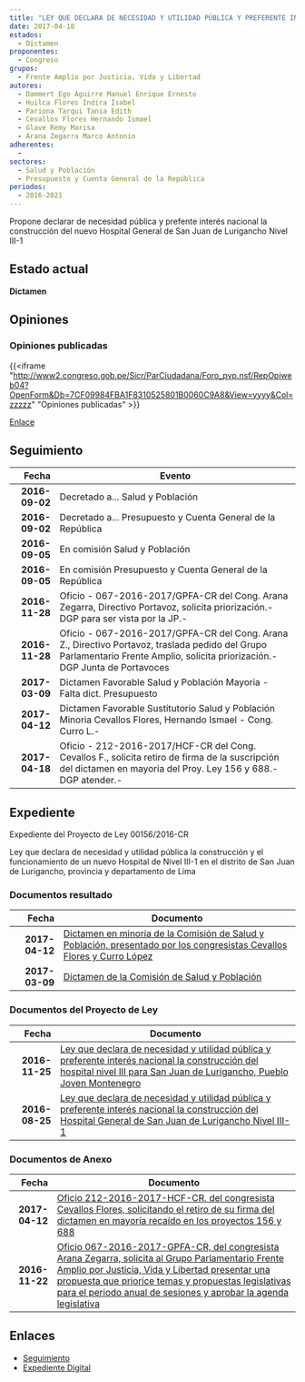 ```yaml
---
title: "LEY QUE DECLARA DE NECESIDAD Y UTILIDAD PÚBLICA Y PREFERENTE INTERÉS NACIONAL LA CONSTRUCCIÓN DEL HOSPITAL GENERAL DE SAN JUAN DE LURIGANCHO NIVEL III-1"
date: 2017-04-18
estados: 
  - Dictamen
proponentes: 
  - Congreso
grupos: 
  - Frente Amplio por Justicia, Vida y Libertad
autores: 
  - Dammert Ego Aguirre Manuel Enrique Ernesto
  - Huilca Flores Indira Isabel
  - Pariona Tarqui Tania Edith
  - Cevallos Flores Hernando Ismael
  - Glave Remy Marisa
  - Arana Zegarra Marco Antonio
adherentes: 
  - 
sectores: 
  - Salud y Población
  - Presupuesto y Cuenta General de la República
periodos: 
  - 2016-2021
---
```


Propone declarar de necesidad pública y prefente interés nacional la construcción del nuevo Hospital General de San Juan de Lurigancho Nivel III-1


## Estado actual

**Dictamen**

## Opiniones

### Opiniones publicadas

{{<iframe "http://www2.congreso.gob.pe/Sicr/ParCiudadana/Foro_pvp.nsf/RepOpiweb04?OpenForm&Db=7CF09984FBA1F8310525801B0060C9A8&View=yyyy&Col=zzzzz" "Opiniones publicadas" >}}

[Enlace](http://www2.congreso.gob.pe/Sicr/ParCiudadana/Foro_pvp.nsf/RepOpiweb04?OpenForm&Db=7CF09984FBA1F8310525801B0060C9A8&View=yyyy&Col=zzzzz)

## Seguimiento

| Fecha | Evento |
|------:|--------|
| **2016-09-02** | Decretado a... Salud y Población|
| **2016-09-02** | Decretado a... Presupuesto y Cuenta General de la República|
| **2016-09-05** | En comisión Salud y Población|
| **2016-09-05** | En comisión Presupuesto y Cuenta General de la República|
| **2016-11-28** | Oficio - 067-2016-2017/GPFA-CR del Cong. Arana Zegarra, Directivo Portavoz, solicita priorización.-DGP para ser vista por la JP.-|
| **2016-11-28** | Oficio - 067-2016-2017/GPFA-CR del Cong. Arana Z., Directivo Portavoz, traslada pedido del Grupo Parlamentario Frente Amplio, solicita priorización.-DGP Junta de Portavoces|
| **2017-03-09** | Dictamen Favorable Salud y Población Mayoria - Falta dict. Presupuesto|
| **2017-04-12** | Dictamen Favorable Sustitutorio Salud y Población Minoria Cevallos Flores, Hernando Ismael - Cong. Curro L.-|
| **2017-04-18** | Oficio - 212-2016-2017/HCF-CR del Cong. Cevallos F., solicita retiro de firma de la suscripción del dictamen en mayoria del Proy. Ley 156 y 688.-DGP atender.-|


## Expediente

Expediente del Proyecto de Ley 00156/2016-CR

Ley que declara de necesidad y utilidad pública la construcción y el funcionamiento de un nuevo Hospital de Nivel III-1 en el distrito de San Juan de Lurigancho, provincia y departamento de Lima


### Documentos resultado

| Fecha | Documento |
|------:|--------|
| **2017-04-12** | [Dictamen en minoría de la Comisión de Salud y Población, presentado por los congresistas Cevallos Flores y Curro López](http://www.leyes.congreso.gob.pe/Documentos/2016_2021/Dictamenes/Proyectos_de_Ley/00156DC21MIN20170412.pdf) |
| **2017-03-09** | [Dictamen de la Comisión de Salud y Población](http://www.leyes.congreso.gob.pe/Documentos/2016_2021/Dictamenes/Proyectos_de_Ley/00156DC21MAY20170309..pdf) |

### Documentos del Proyecto de Ley

| Fecha | Documento |
|------:|--------|
| **2016-11-25** | [Ley que declara de necesidad y utilidad pública y preferente interés nacional la construcción del hospital nivel III para San Juan de Lurigancho, Pueblo Joven Montenegro](http://www.leyes.congreso.gob.pe/Documentos/2016_2021/Proyectos_de_Ley_y_de_Resoluciones_Legislativas/PL0068820161125..pdf) |
| **2016-08-25** | [Ley que declara de necesidad y utilidad pública y preferente interés nacional la construcción del Hospital General de San Juan de Lurigancho Nivel III-1](http://www.leyes.congreso.gob.pe/Documentos/2016_2021/Proyectos_de_Ley_y_de_Resoluciones_Legislativas/PL0015620160825..pdf) |

### Documentos de Anexo

| Fecha | Documento |
|------:|--------|
| **2017-04-12** | [Oficio 212-2016-2017-HCF-CR, del congresista Cevallos Flores, solicitando el retiro de su firma del dictamen en mayoría recaído en los proyectos 156 y 688](http://www.leyes.congreso.gob.pe/Documentos/2016_2021/Oficios/Congresistas/OFICIO-212-2016-2017-HCF-CR.pdf) |
| **2016-11-22** | [Oficio 067-2016-2017-GPFA-CR, del congresista Arana Zegarra, solicita al Grupo Parlamentario Frente Amplio por Justicia, Vida y Libertad presentar una propuesta que priorice temas y propuestas legislativas para el periodo anual de sesiones y aprobar la agenda legislativa](http://www.leyes.congreso.gob.pe/Documentos/2016_2021/Oficios/Grupos_Parlamentarios/OFICIO-067-2016-2017-GPFA-CR.pdf) |

## Enlaces 

- [Seguimiento](http://www2.congreso.gob.pe/Sicr/TraDocEstProc/CLProLey2016.nsf/f7fff46988ca05b1052578e100829cc7/ad9e41f96f5527b40525801b00063792?OpenDocument)
- [Expediente Digital](http://www2.congreso.gob.pehttp://www2.congreso.gob.pe/Sicr/TraDocEstProc/CLProLey2016.nsf/f7fff46988ca05b1052578e100829cc7/ad9e41f96f5527b40525801b00063792?OpenDocument&Click=05257FB7005EB655.eb71d0cf91d8294e05256cdf006b5706/$Body/0.1C6C)
